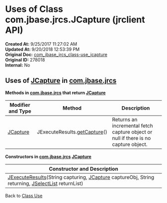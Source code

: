 # Uses of Class com.jbase.jrcs.JCapture (jrclient   API)

**Created At:** 9/25/2017 11:27:02 AM  
**Updated At:** 9/20/2018 12:53:39 PM  
**Original Doc:** [com_jbase_jrcs_class-use_jcapture](https://docs.jbase.com/39245-class-use/com_jbase_jrcs_class-use_jcapture)  
**Original ID:** 278018  
**Internal:** No  

## Uses of [JCapture](./../../jcapture-jrclient-api "class in com.jbase.jrcs") in [com.jbase.jrcs](./../../com.jbase.jrcs-jrclient-api)

**Methods in [com.jbase.jrcs](./../../com.jbase.jrcs-jrclient-api) that return [JCapture](./../../jcapture-jrclient-api " class in com.jbase.jrcs")**

| Modifier and Type| Method| Description |
| --- | --- | --- |
| [JCapture](./../../jcapture-jrclient-api "class in com.jbase.jrcs") | JExecuteResults.[getCapture](./../../jexecuteresults-jrclient-api#getCapture--)()| Returns an incremental fetch capture object or null if there is no capture object.|

**Constructors in [com.jbase.jrcs](./../../com.jbase.jrcs-jrclient-api " with parameters of type")  [JCapture](./../../jcapture-jrclient-api " class in com.jbase.jrcs")**

| Constructor and Description |
| --- |
| [JExecuteResults](./../../jexecuteresults-jrclient-api)(String capturing, [JCapture](./../../jcapture-jrclient-api " class in com.jbase.jrcs") captureObj, String returning, [JSelectList](./../../jselectlist-jrclient-api " class in com.jbase.jrcs") returnList)|
 
Back to [Class Use](./../README.md)

